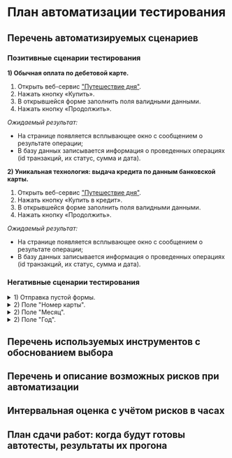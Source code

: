# План автоматизации тестирования
## Перечень автоматизируемых сценариев
### **Позитивные сценарии тестирования**

**1) Обычная оплата по дебетовой карте.**
 1. Открыть веб-сервис ["Путешествие дня"](http://localhost:8080).
 2. Нажать кнопку «Купить».
 3. В открывшейся форме заполнить поля валидными данными.
 4. Нажать кнопку «Продолжить».
  
  *Ожидаемый результат:*
 - На странице появляется всплывающее окно с сообщением о результате операции;
 - В базу данных записывается информация о проведенных операциях (id транзакций, их статус, сумма и дата).

**2) Уникальная технология: выдача кредита по данным банковской карты.**
 1. Открыть веб-сервис ["Путешествие дня"](http://localhost:8080).
 2. Нажать кнопку «Купить в кредит».
 3. В открывшейся форме заполнить поля валидными данными.
 4. Нажать кнопку «Продолжить».
  
  *Ожидаемый результат:*
 - На странице появляется всплывающее окно с сообщением о результате операции;
 - В базу данных записывается информация о проведенных операциях (id транзакций, их статус, сумма и дата).
  

### **Негативные сценарии тестирования**
<details>
  <summary>1) Отправка пустой формы.</summary>
  
 1. Открыть веб-сервис ["Путешествие дня"](http://localhost:8080).
 2. Нажать кнопку «Купить».
 3. Нажать кнопку «Продолжить».

   *Ожидаемый результат:*
 - Под каждым полем выводится сообщение об ошибке;
 - данные не записываются в БД.</details>
<details>
  <summary>2) Поле "Номер карты".</summary>
  
 **2.1) Ввести невалидный номер карты**
 
   *Ожидаемый результат:*
   
- после отправления данных выводится сообщение "Ошибка! Банк отказал в проведении операции";
- данные об операции записываются в БД.

**2.2) Не заполнять поле**

   *Ожидаемый результат:*

- под полем "Номер карты" появляется сообщение "Неверный формат";
- данные не отправляются и не записываются в БД.

**2.3) Ввести номер неизвестной карты**
 
 *Ожидаемый результат:*

- после отправления данных выводится сообщение "Ошибка! Банк отказал в проведении операции";
- данные не отправляются и не записываются в БД.

**2.4) Ввести неполный номер карты**
  
  *Ожидаемый результат:*

- под полем "Номер карты" появляется сообщение "Неверный формат";
- данные не отправляются и не записываются в БД.</details>
<details>
<summary>2) Поле "Месяц".</summary>
  
 **2.1) Не заполнять поле**

   *Ожидаемый результат:*

- под полем "Месяц" появится сообщение "Неверный формат";
- данные не отправляются и не записываются в БД.
 
 **2.2) Ввести несуществующий месяц "00"**
 
   *Ожидаемый результат:*
   
- под полем "Месяц" появляется сообщение "Неверно указан срок действия карты";
- данные не отправляются и не записываются в БД.

**2.3) Ввести несуществующий месяц >12**

   *Ожидаемый результат:*

- под полем "Месяц" появляется сообщение "Неверно указан срок действия карты";
- данные не отправляются и не записываются в БД.

**2.4) Ввести значение одной цифрой**
  
  *Ожидаемый результат:*

- под полем "Месяц" появляется сообщение "Неверно указан срок действия карты";
- данные не отправляются и не записываются в БД.</details>
<details>
<summary>2) Поле "Год".</summary>
  
 **2.1) Не заполнять поле**

   *Ожидаемый результат:*

- под полем "Год" появится сообщение "Неверный формат";
- данные не отправляются и не записываются в БД.
 
 **2.2) Ввести прошлый год (текущий - 1)**
 
   *Ожидаемый результат:*
   
- под полем "Год" появляется сообщение "Истёк срок действия карты";
- данные не отправляются и не записываются в БД.

**2.3) Ввести год из будущего (текущий + 6)**

   *Ожидаемый результат:*

- под полем "Год" появляется сообщение "Неверно указан срок действия карты";
- данные не отправляются и не записываются в БД.

**2.4) Ввести значение одной цифрой**
  
  *Ожидаемый результат:*

- под полем "Год" появляется сообщение "Неверно указан срок действия карты";
- данные не отправляются и не записываются в БД.</details>

## Перечень используемых инструментов с обоснованием выбора
## Перечень и описание возможных рисков при автоматизации
## Интервальная оценка с учётом рисков в часах
## План сдачи работ: когда будут готовы автотесты, результаты их прогона
